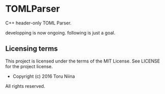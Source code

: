 TOMLParser
====

C++ header-only TOML Parser.

developping is now ongoing. following is just a goal.

<!--
 ## Usage

 You can easily see how to use this library with reading following code.

     #include "toml.hpp"
     #include <fstream>
     std::ifstream file("filename.toml");
     toml::Data          data  = toml::parse(file);
     toml::Table         table = data.at("tablename");
     bool                value = get<toml::Boolean>(table.at("foo"));
     std::vector<double> array = get<toml::Array<Floating>>(table.at("bar"));
     std::vector<toml::Table> array_of_table = data.at("arrayOfTable");

 this code can parse the following toml file.

     # filename.toml
     [tablename]
     foo = true
     bar = [1.0, 2.0, 3.0]

     [[arrayOfTable]]
     hoge = "piyo"
     [[arrayOfTable]]
     hoge = "fuga"
     # or
     # arrayOfTable = [
     #     {hoge = "piyo"}
     #     {hoge = "fuga"}
     # ]

 Supported TOML types are listed below. All the supported toml-type are in the namespace "toml".

 | toml type | typename in this library| you can get data as |
 |:----------|:------------------------|:------------|
 | Boolean   | Boolean                 | bool        |
 | Integer   | Integer                 | int64\_t    |
 | Float     | Float                   | double      |
 | String    | String                  | std::string |
 | Datetime  | Datetime                | std::chrono::system\_clock::time\_point|
 | Array     | Array<typename T_value> | std::vector<value_base>           |
 | Table     | Table                   | std::map<std::string, value_base> |

 ### Dependency

 Core codes depend on c++11 standard library only.

 ## Install 

 This library is header-only library, so the only thing you have to do is add
 path/to/this/library to include path.

 ## Documents

 Depends on Doxygen and CMake.
 To generate document of this library, run following commands.

     cd build
     cmake ..
     make doc

 ## Testing

 Test codes depends on Boost unittest framework and CMake CTest.
 To test the code, run following commands.

     cd build
     cmake ..
     make test
-->

## Licensing terms

This project is licensed under the terms of the MIT License.
See LICENSE for the project license.

- Copyright (c) 2016 Toru Niina

All rights reserved.
